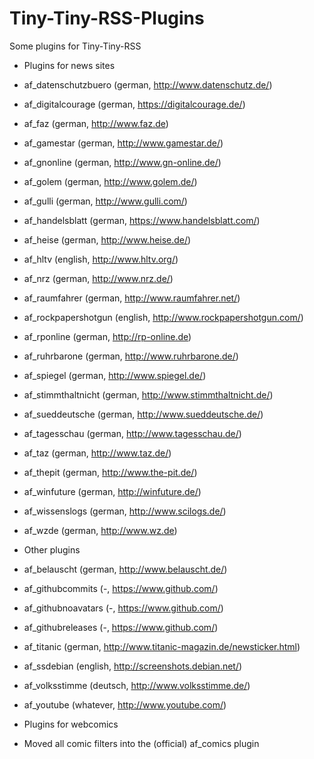 Tiny-Tiny-RSS-Plugins
=====================

Some plugins for Tiny-Tiny-RSS

* Plugins for news sites
 * af_datenschutzbuero (german, http://www.datenschutz.de/)
 * af_digitalcourage (german, https://digitalcourage.de/)
 * af_faz (german, http://www.faz.de)
 * af_gamestar (german, http://www.gamestar.de/)
 * af_gnonline (german, http://www.gn-online.de/)
 * af_golem (german, http://www.golem.de/)
 * af_gulli (german, http://www.gulli.com/)
 * af_handelsblatt (german, https://www.handelsblatt.com/)
 * af_heise (german, http://www.heise.de/)
 * af_hltv (english, http://www.hltv.org/)
 * af_nrz (german, http://www.nrz.de/)
 * af_raumfahrer (german, http://www.raumfahrer.net/)
 * af_rockpapershotgun (english, http://www.rockpapershotgun.com/)
 * af_rponline (german, http://rp-online.de)
 * af_ruhrbarone (german, http://www.ruhrbarone.de/)
 * af_spiegel (german, http://www.spiegel.de/)
 * af_stimmthaltnicht (german, http://www.stimmthaltnicht.de/)
 * af_sueddeutsche (german, http://www.sueddeutsche.de/)
 * af_tagesschau (german, http://www.tagesschau.de/)
 * af_taz (german, http://www.taz.de/)
 * af_thepit (german, http://www.the-pit.de/)
 * af_winfuture (german, http://winfuture.de/)
 * af_wissenslogs (german, http://www.scilogs.de/)
 * af_wzde (german, http://www.wz.de)
* Other plugins
 * af_belauscht (german, http://www.belauscht.de/)
 * af_githubcommits (-, https://www.github.com/)
 * af_githubnoavatars (-, https://www.github.com/)
 * af_githubreleases (-, https://www.github.com/)
 * af_titanic (german, http://www.titanic-magazin.de/newsticker.html)
 * af_ssdebian (english, http://screenshots.debian.net/)
 * af_volksstimme (deutsch, http://www.volksstimme.de/)
 * af_youtube (whatever, http://www.youtube.com/)

* Plugins for webcomics
 * Moved all comic filters into the (official) af_comics plugin
